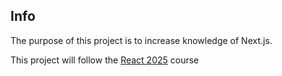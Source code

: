 ## Info

The purpose of this project is to increase knowledge of Next.js.

This project will follow the [React 2025](https://react2025.com/) course

